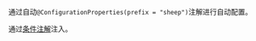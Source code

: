 通过自动`@ConfigurationProperties(prefix = "sheep")`注解进行自动配置。

通过[条件注解](https://docs.spring.io/spring-boot/reference/features/developing-auto-configuration.html#features.developing-auto-configuration.condition-annotations)注入。
